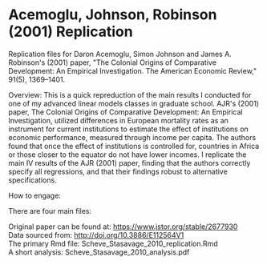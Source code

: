 # Acemoglu, Johnson, Robinson (2001) Replication

Replication files for Daron Acemoglu, Simon Johnson and James A. Robinson's (2001) paper, "The Colonial Origins of Comparative Development: An Empirical Investigation. The American Economic Review," 91(5), 1369–1401. 

Overview: This is a quick repreduction of the main results I conducted for one of my advanced linear models classes in graduate school. AJR's (2001) paper, The Colonial Origins of Comparative Development: An Empirical Investigation, utilized differences in European mortality rates as an instrument for current institutions to estimate the effect of institutions on economic performance, measured through income per capita. The authors found that once the effect of institutions is controlled for, countries in Africa or those closer to the equator do not have lower incomes. I replicate the main IV results of the AJR (2001) paper, finding that the authors correctly specify all regressions, and that their findings robust to alternative specifications.

How to engage:

There are four main files:

Original paper can be found at: https://www.jstor.org/stable/2677930 \
Data sourced from: http://doi.org/10.3886/E112564V1 \
The primary Rmd file: Scheve_Stasavage_2010_replication.Rmd \
A short analysis: Scheve_Stasavage_2010_analysis.pdf 
